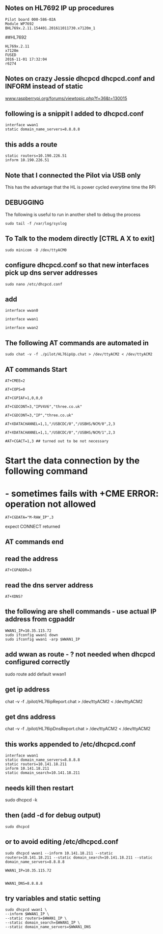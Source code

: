 ## Notes on HL7692 IP up procedures
```
Pilot board 000-586-02A
Module WP7692
BHL769x.2.11.154401.201611011730.x7120m_1
```

##HL7692
```
HL769x.2.11
x7120m
FUSED
2016-11-01 17:32:04
r6274
```

## Notes on crazy Jessie dhcpcd dhcpcd.conf and INFORM instead of static

www.raspberrypi.org/forums/viewtopic.php?f=36&t=130015

## following is a snippit I added to dhcpcd.conf
```
interface wwan1  
static domain_name_servers=8.8.8.8  
```

## this adds a route
```
static routers=10.190.226.51
inform 10.190.226.51
```

## Note that I connected the Pilot via USB only
This has the advantage that the HL is power cycled everytime time the RPi

## DEBUGGING
The following is useful to run in another shell to debug the process
```
sudo tail -f /var/log/syslog
```

## To Talk to the modem directly [CTRL A X to exit]
```
sudo minicom -D /dev/ttyACM0
```

 



## configure dhcpcd.conf so that new interfaces pick up dns server addresses
```
sudo nano /etc/dhcpcd.conf
```

## add
```
interface wwan0

interface wwan1

interface wwan2
```

## The following AT commands are automated in ##
```
sudo chat -v -f ./pilot/HL76ipUp.chat > /dev/ttyACM2 < /dev/ttyACM2
```

## AT commands Start
```
AT+CMEE=2

AT+COPS=0

AT+CGPIAF=1,0,0,0

AT+CGDCONT=3,"IPV4V6","three.co.uk"

AT+CGDCONT=3,"IP","three.co.uk"

AT+XDATACHANNEL=1,1,"/USBCDC/0","/USBHS/NCM/0",2,3

AT+XDATACHANNEL=1,1,"/USBCDC/0","/USBHS/NCM/1",2,3

#AT+CGACT=1,3 ## turned out to be not necessary
```


# Start the data connection by the following command 
# - sometimes fails with +CME ERROR: operation not allowed
```
AT+CGDATA="M-RAW_IP",3
```
expect CONNECT returned


## AT commands end


## read the address
```
AT+CGPADDR=3
```

## read the dns server address
```
AT+XDNS?
```

## the following are shell commands - use actual IP address from cgpaddr

```
WWAN1_IP=10.35.115.72
sudo ifconfig wwan1 down
sudo ifconfig wwan1 -arp $WWAN1_IP
```

## add wwan as route - ? not needed when dhcpcd configured correctly 
sudo route add default wwan1




## get ip address
chat -v -f ./pilot/HL76ipReport.chat > /dev/ttyACM2 < /dev/ttyACM2

## get dns address 
chat -v -f ./pilot/HL76ipDnsReport.chat > /dev/ttyACM2 < /dev/ttyACM2




## this works appended to /etc/dhcpcd.conf
```
interface wwan1
static domain_name_servers=8.8.8.8
static routers=10.141.18.211
inform 10.141.18.211
static domain_search=10.141.18.211
```

## needs kill then restart
sudo dhcpcd -k

## then (add -d for debug output)
```
sudo dhcpcd 
```

## or to avoid editing /etc/dhcpcd.conf
```
sudo dhcpcd wwan1 --inform 10.141.18.211 --static routers=10.141.18.211 --static domain_search=10.141.18.211 --static domain_name_servers=8.8.8.8

WWAN1_IP=10.35.115.72


WWAN1_DNS=8.8.8.8
```

## try variables and static setting
```
sudo dhcpcd wwan1 \
--inform $WWAN1_IP \
--static routers=$WWAN1_IP \
--static domain_search=$WWAN1_IP \
--static domain_name_servers=$WWAN1_DNS
```
